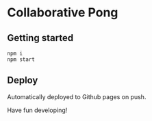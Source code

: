 # Collaborative Pong

## Getting started
```
npm i
npm start
```

## Deploy
Automatically deployed to Github pages on push.

Have fun developing!
